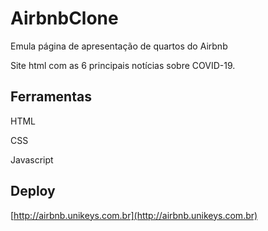 # AirbnbClone
Emula página de apresentação de quartos do Airbnb

Site html com as 6 principais notícias sobre COVID-19.

## Ferramentas
HTML

CSS

Javascript

## Deploy
[http://airbnb.unikeys.com.br](http://airbnb.unikeys.com.br)
